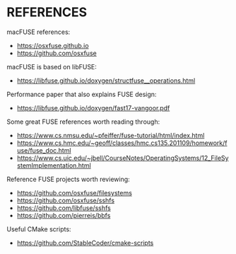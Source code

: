 REFERENCES
==========

macFUSE references:
  - https://osxfuse.github.io
  - https://github.com/osxfuse

macFUSE is based on libFUSE:
  - https://libfuse.github.io/doxygen/structfuse__operations.html

Performance paper that also explains FUSE design:
  - https://libfuse.github.io/doxygen/fast17-vangoor.pdf

Some great FUSE references worth reading through:
  - https://www.cs.nmsu.edu/~pfeiffer/fuse-tutorial/html/index.html
  - https://www.cs.hmc.edu/~geoff/classes/hmc.cs135.201109/homework/fuse/fuse_doc.html
  - https://www.cs.uic.edu/~jbell/CourseNotes/OperatingSystems/12_FileSystemImplementation.html

Reference FUSE projects worth reviewing:
  - https://github.com/osxfuse/filesystems
  - https://github.com/osxfuse/sshfs
  - https://github.com/libfuse/sshfs
  - https://github.com/pierreis/bbfs

Useful CMake scripts:
  - https://github.com/StableCoder/cmake-scripts
